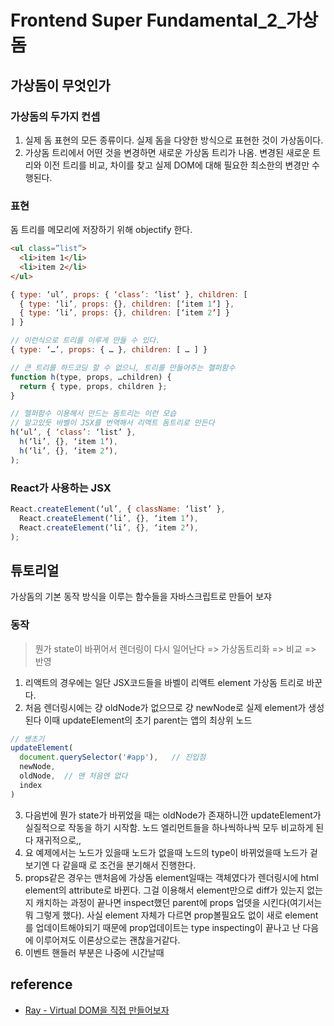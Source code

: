 # Frontend Super Fundamental_2_가상 돔

## 가상돔이 무엇인가

### 가상돔의 두가지 컨셉

1. 실제 돔 표현의 모든 종류이다. 실제 돔을 다양한 방식으로 표현한 것이 가상돔이다.
2. 가상돔 트리에서 어떤 것을 변경하면 새로운 가상돔 트리가 나옴. 변경된 새로운 트리와 이전 트리를 비교, 차이를 찾고 실제 DOM에 대해 필요한 최소한의 변경만 수행된다.

### 표현

돔 트리를 메모리에 저장하기 위해 objectify 한다.

```html
<ul class=”list”>
  <li>item 1</li>
  <li>item 2</li>
</ul>
```

```js
{ type: ‘ul’, props: { ‘class’: ‘list’ }, children: [
  { type: ‘li’, props: {}, children: [‘item 1’] },
  { type: ‘li’, props: {}, children: [‘item 2’] }
] }

// 이런식으로 트리를 이루게 만들 수 있다.
{ type: ‘…’, props: { … }, children: [ … ] }

// 큰 트리를 하드코딩 할 수 없으니, 트리를 만들어주는 헬퍼함수
function h(type, props, …children) {
  return { type, props, children };
}

// 헬퍼함수 이용해서 만드는 돔트리는 이런 모습
// 알고있듯 바벨이 JSX를 번역해서 리액트 돔트리로 만든다
h(‘ul’, { ‘class’: ‘list’ },
  h(‘li’, {}, ‘item 1’),
  h(‘li’, {}, ‘item 2’),
);
```

### React가 사용하는 JSX

```js
React.createElement(‘ul’, { className: ‘list’ },
  React.createElement(‘li’, {}, ‘item 1’),
  React.createElement(‘li’, {}, ‘item 2’),
);
```

## 튜토리얼

가상돔의 기본 동작 방식을 이루는 함수들을 자바스크립트로 만들어 보쟈

### 동작

> 뭔가 state이 바뀌어서 렌더링이 다시 일어난다 => 가상돔트리화 => 비교 => 반영

1. 리액트의 경우에는 일단 JSX코드들을 바벨이 리액트 element 가상돔 트리로 바꾼다.
2. 처음 렌더링시에는 걍 oldNode가 없으므로 걍 newNode로 실제 element가 생성된다 이때 updateElement의 초기 parent는 앱의 최상위 노드

```js
// 쌩초기
updateElement(
  document.querySelector('#app'),   // 진입점
  newNode,  
  oldNode,  // 맨 처음엔 없다
  index
)
```

3. 다음번에 뭔가 state가 바뀌었을 때는 oldNode가 존재하니깐 updateElement가 실질적으로 작동을 하기 시작함. 노드 엘리먼트들을 하나씩하나씩 모두 비교하게 된다 재귀적으로,,
4. 요 예제에서는 노드가 있을때 노드가 없을때 노드의 type이 바뀌었을때 노드가 겉보기엔 다 같을때 로 조건을 분기해서 진행한다.
5. props같은 경우는 맨처음에 가상돔 element일때는 객체였다가 렌더링시에 html element의 attribute로 바뀐다. 그걸 이용해서 element만으로 diff가 있는지 없는지 캐치하는 과정이 끝나면 inspect했던 parent에 props 업뎃을 시킨다(여기서는 뭐 그렇게 했다). 사실 element 자체가 다르면 prop볼필요도 없이 새로 element를 업데이트해야되기 때문에 prop업데이트는 type inspecting이 끝나고 난 다음에 이루어져도 이론상으로는 괜찮을거같다.
6. 이벤트 핸들러 부분은 나중에 시간날때

## reference

- [Ray - Virtual DOM을 직접 만들어보자](https://medium.com/@enro2414_40667/virtual-dom-%EB%B2%84%EC%B6%94%EC%96%BC-%EB%8F%94-%EA%B0%80%EC%83%81-%EB%8F%94-%EC%9D%84-%EC%A7%81%EC%A0%91-%EB%A7%8C%EB%93%A4%EC%96%B4%EB%B3%B4%EC%9E%90-1c44606ea9b1)